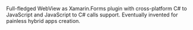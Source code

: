 Full-fledged WebView as Xamarin.Forms plugin with cross-platform C# to JavaScript and JavaScript to C# calls support. Eventually invented for painless hybrid apps creation.
